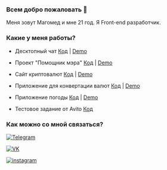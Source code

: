 ### Всем добро пожаловать 👋 

Меня зовут Магомед и мне 21 год. Я Front-end разработчик.

### Какие у меня работы?

- Десктопный чат 
[Код](https://github.com/Magomed-Suleymanov/React_chat_challenge) | [Demo](https://murmuring-journey-98080.herokuapp.com/)

- Проект "Помощник мэра" 
[Код](https://github.com/Magomed-Suleymanov/City_hall_assistant) | [Demo](https://fierce-refuge-34600.herokuapp.com/)

- Сайт криптовалют
[Код](https://github.com/Magomed-Suleymanov/Crypto-app) | [Demo](https://ancient-inlet-45160.herokuapp.com)

- Приложение для конвертации валют 
[Код](https://github.com/Magomed-Suleymanov/Currency_converter) | [Demo](https://young-plains-15154.herokuapp.com/)

- Приложение погоды 
[Код](https://github.com/Magomed-Suleymanov/Weather-app) | [Demo](https://radiant-river-35638.herokuapp.com/)

- Тестовое задание от Avito 
[Код](https://github.com/Magomed-Suleymanov/Test_avito_app)

### Как можно со мной связаться?

[![Telegram](https://img.shields.io/badge/Telegram-red?style=social&logo=telegram)](https://t.me/HiBrazza)

[![VK](https://img.shields.io/badge/VK-red?style=social&logo=vk)](https://vk.com/notochkacom)

[![instagram](https://img.shields.io/badge/instagram-000?style=social&logo=instagram)](https://www.instagram.com/ms.182/)











